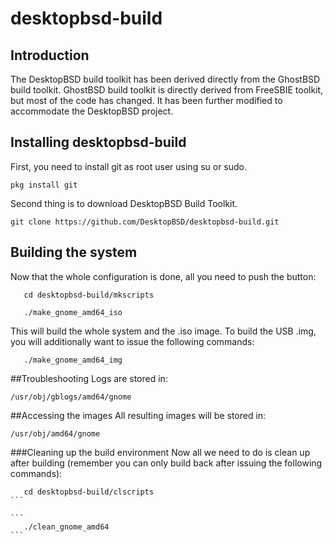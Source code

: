 desktopbsd-build
==============
## Introduction
The DesktopBSD build toolkit has been derived directly from the GhostBSD build toolkit.  GhostBSD build toolkit is directly derived from FreeSBIE toolkit, but most of the code has changed.  It has been further modified to accommodate the DesktopBSD project.
## Installing desktopbsd-build
First, you need to install git as root user using su or sudo.
```
pkg install git
```
Second thing is to download DesktopBSD Build Toolkit.
```
git clone https://github.com/DesktopBSD/desktopbsd-build.git
```
## Building the system
Now that the whole configuration is done, all you need to push the button:
```
   cd desktopbsd-build/mkscripts
```   
```   
   ./make_gnome_amd64_iso
```
This will build the whole system and the .iso image. To build the USB .img, you will 
additionally want to issue the following commands:
```
   ./make_gnome_amd64_img
```
##Troubleshooting
Logs are stored in:
```
/usr/obj/gblogs/amd64/gnome
```

##Accessing the images
All resulting images will be stored in:
```
/usr/obj/amd64/gnome
```
###Cleaning up the build environment
Now all we need to do is clean up after building (remember you can only build back after 
issuing the following commands):
````
   cd desktopbsd-build/clscripts
```

```
   ./clean_gnome_amd64
```
